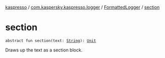 [kaspresso](../../index.md) / [com.kaspersky.kaspresso.logger](../index.md) / [FormattedLogger](index.md) / [section](./section.md)

# section

`abstract fun section(text: `[`String`](https://kotlinlang.org/api/latest/jvm/stdlib/kotlin/-string/index.html)`): `[`Unit`](https://kotlinlang.org/api/latest/jvm/stdlib/kotlin/-unit/index.html)

Draws up the text as a section block.

